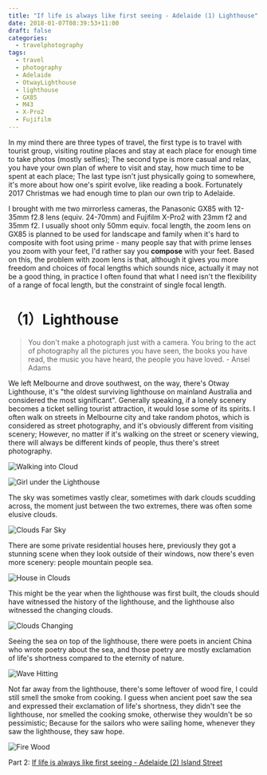 ```yaml
---
title: "If life is always like first seeing - Adelaide (1) Lighthouse"
date: 2018-01-07T08:39:53+11:00
draft: false
categories:
  - travelphotography
tags:
  - travel
  - photography
  - Adelaide
  - OtwayLighthouse
  - lighthouse
  - GX85
  - M43
  - X-Pro2
  - Fujifilm
---
```

In my mind there are three types of travel, the first type is to travel with tourist group, visiting routine places and stay at each place for enough time to take photos (mostly selfies); The second type is more casual and relax, you have your own plan of where to visit and stay, how much time to be spent at each place; The last type isn't just physically going to somewhere, it's more about how one's spirit evolve, like reading a book. Fortunately 2017 Christmas we had enough time to plan our own trip to Adelaide.

I brought with me two mirrorless cameras, the Panasonic GX85 with 12-35mm f2.8 lens (equiv. 24-70mm) and Fujifilm X-Pro2 with 23mm f2 and 35mm f2. I usually shoot only 50mm equiv. focal length, the zoom lens on GX85 is planned to be used for landscape and family when it's hard to composite with foot using prime - many people say that with prime lenses you zoom with your feet, I'd rather say you **compose** with your feet. Based on this, the problem with zoom lens is that, although it gives you more freedom and choices of focal lengths which sounds nice, actually it may not be a good thing, in practice I often found that what I need isn't the flexibility of a range of focal length, but the constraint of single focal length.

# （1）Lighthouse

> You don't make a photograph just with a camera. You bring to the act of photography all the pictures you have seen, the books you have read, the music you have heard, the people you have loved. - Ansel Adams

We left Melbourne and drove southwest, on the way, there's Otway Lighthouse, it's "the oldest surviving lighthouse on mainland Australia and considered the most significant". Generally speaking, if a lonely scenery becomes a ticket selling tourist attraction, it would lose some of its spirits. I often walk on streets in Melbourne city and take random photos, which is considered as street photography, and it's obviously different from visiting scenery; However, no matter if it's walking on the street or scenery viewing, there will always be different kinds of people, thus there's street photography.

![Walking into Cloud][lighthouse-0]

![Girl under the Lighthouse][lighthouse-1]

The sky was sometimes vastly clear, sometimes with dark clouds scudding across, the moment just between the two extremes, there was often some elusive clouds.

![Clouds Far Sky][lighthouse-2]

There are some private residential houses here, previously they got a stunning scene when they look outside of their windows, now there's even more scenery: people mountain people sea.

![House in Clouds][lighthouse-3]

This might be the year when the lighthouse was first built, the clouds should have witnessed the history of the lighthouse, and the lighthouse also witnessed the changing clouds.

![Clouds Changing][lighthouse-4]

Seeing the sea on top of the lighthouse, there were poets in ancient China who wrote poetry about the sea, and those poetry are mostly exclamation of life's shortness compared to the eternity of nature.

![Wave Hitting][lighthouse-5]

Not far away from the lighthouse, there's some leftover of wood fire, I could still smell the smoke from cooking. I guess when ancient poet saw the sea and expressed their exclamation of life's shortness, they didn't see the lighthouse, nor smelled the cooking smoke, otherwise they wouldn't be so pessimistic; Because for the sailors who were sailing home, whenever they saw the lighthouse, they saw hope.

![Fire Wood][lighthouse-6]

Part 2: [If life is always like first seeing - Adelaide (2) Island Street](/article/travelphotographysa/streetonisland/)

[lighthouse-0]: /photos/travelphotographySA/lighthouse-0-anno.jpg
[lighthouse-1]: /photos/travelphotographySA/lighthouse-1-anno.jpg
[lighthouse-2]: /photos/travelphotographySA/lighthouse-2-anno.jpg
[lighthouse-3]: /photos/travelphotographySA/lighthouse-3-anno.jpg
[lighthouse-4]: /photos/travelphotographySA/lighthouse-4-anno.jpg
[lighthouse-5]: /photos/travelphotographySA/lighthouse-5-anno.jpg
[lighthouse-6]: /photos/travelphotographySA/lighthouse-6-anno.jpg

